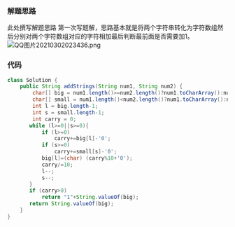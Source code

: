 ### 解题思路
此处撰写解题思路
第一次写题解，思路基本就是将两个字符串转化为字符数组然后分别对两个字符数组对应的字符相加最后判断最前面是否需要加1。
![QQ图片20210302023436.png](https://pic.leetcode-cn.com/1614623688-jDXcLA-QQ%E5%9B%BE%E7%89%8720210302023436.png)
### 代码

```java
class Solution {
    public String addStrings(String num1, String num2) {
        char[] big = num1.length()>=num2.length()?num1.toCharArray():num2.toCharArray();
        char[] small = num1.length()<num2.length()?num1.toCharArray():num2.toCharArray();
        int l = big.length-1;
        int s = small.length-1;
        int carry = 0;
       while (l>=0||s>=0){
           if (l>=0)
               carry+=big[l]-'0';
           if (s>=0)
               carry+=small[s]-'0';
           big[l]=(char) (carry%10+'0');
           carry/=10;
           l--;
           s--;
       }
       if (carry>0)
           return "1"+String.valueOf(big);
       return String.valueOf(big);
    }
}
```